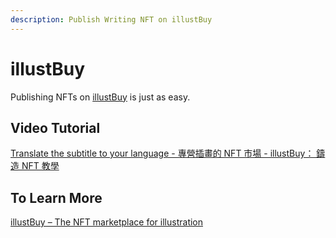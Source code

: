 ```yaml
---
description: Publish Writing NFT on illustBuy
---
```


# illustBuy

Publishing NFTs on [illustBuy](https://illustbuy.com/) is just as easy.

## Video Tutorial

[Translate the subtitle to your language - 專營插畫的 NFT 市場 - illustBuy： 鑄造 NFT 教學](https://www.youtube.com/watch?v=6EGFXDdb100)

## To Learn More

[illustBuy – The NFT marketplace for illustration](https://blog.like.co/en/illustbuy-nft-marketplace-for-illustration/)
